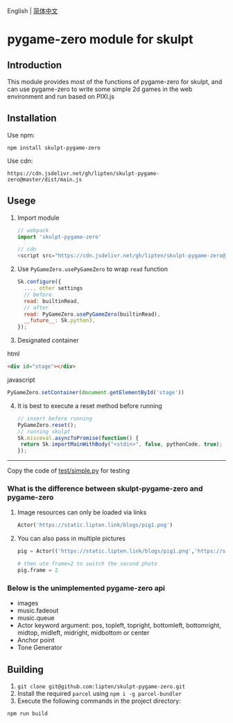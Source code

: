 English | [简体中文](./README-zh_CN.md)
# pygame-zero module for skulpt
## Introduction

This module provides most of the functions of pygame-zero for skulpt, and can use pygame-zero to write some simple 2d games in the web environment and run based on PIXI.js

## Installation

Use npm:

```
npm install skulpt-pygame-zero
```

Use cdn:

```
https://cdn.jsdelivr.net/gh/lipten/skulpt-pygame-zero@master/dist/main.js
```

## Usege

1. Import module

   ```javascript
   // webpack
   import 'skulpt-pygame-zero'
   
   // cdn
   <script src="https://cdn.jsdelivr.net/gh/lipten/skulpt-pygame-zero@master/dist/main.js"></script>
   ```

   

2. Use `PyGameZero.usePyGameZero` to wrap `read` function
   ```javascript
   Sk.configure({
     .... other settings
     // before
     read: builtinRead,
     // after 
     read: PyGameZero.usePyGameZero(builtinRead),
     __future__: Sk.python3,
   });
   ```

3. Designated container

html
```html
<div id="stage"></div>
```
javascript
```javascript
PyGameZero.setContainer(document.getElementById('stage'))
```

4. It is best to execute a reset method before running

   ```javascript
   // insert before running
   PyGameZero.reset();
   // running skulpt
   Sk.misceval.asyncToPromise(function() {
   	return Sk.importMainWithBody("<stdin>", false, pythonCode, true);
   });
   ```

---

Copy the code of [test/simple.py](https://github.com/lipten/skulpt-pygame-zero/blob/master/test/simple.py) for testing

### What is the difference between skulpt-pygame-zero and pygame-zero

1. Image resources can only be loaded via links

   ```python
   Actor('https://static.lipten.link/blogs/pig1.png')
   ```

2. You can also pass in multiple pictures

   ```python
   pig = Actor(('https://static.lipten.link/blogs/pig1.png','https://static.lipten.link/blogs/pig2.png'))
   
   # then ute frame=2 to switch the second photo
   pig.frame = 2
   ```

### Below is the unimplemented pygame-zero api

* images
* music.fadeout
* music.queue
* Actor keyword argument: pos, topleft, topright, bottomleft, bottomright, midtop, midleft, midright, midbottom or center
* Anchor point
* Tone Generator

## Building

1.  `git clone git@github.com:lipten/skulpt-pygame-zero.git`
2. Install the required `parcel` using `npm i -g parcel-bundler`
3. Execute the following commands in the project directory:

```bash
npm run build
```